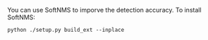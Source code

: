 You can use SoftNMS to imporve the detection accuracy. To install SoftNMS:
```
python ./setup.py build_ext --inplace
```
